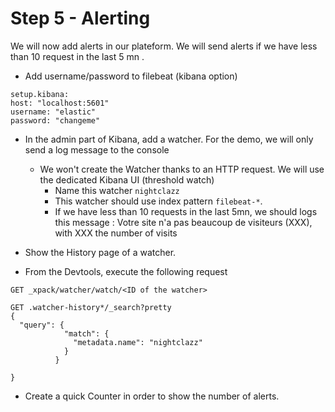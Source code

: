 # Step 5 - Alerting

We will now add alerts in our plateform. We will send alerts if we have less than 10 request in the last 5 mn .

* Add username/password to filebeat (kibana option)

```
setup.kibana:
host: "localhost:5601"
username: "elastic"
password: "changeme"
```

* In the admin part of Kibana, add a watcher. For the demo, we will only send a log message to the console

  * We won't create the Watcher thanks to an HTTP request. We will use the dedicated Kibana UI (threshold watch)
    * Name this watcher `nightclazz`
    * This watcher should use index pattern `filebeat-*`.
    * If we have less than 10 requests in the last 5mn, we should logs this message : Votre site n'a pas beaucoup de visiteurs (XXX), with XXX the number of visits

* Show the History page of a watcher.

* From the Devtools, execute the following request

```
GET _xpack/watcher/watch/<ID of the watcher>

GET .watcher-history*/_search?pretty
{
  "query": {
            "match": {
              "metadata.name": "nightclazz"
            }
          }

}
```

* Create a quick Counter in order to show the number of alerts.
